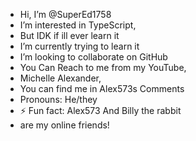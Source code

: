 - Hi, I’m @SuperEd1758
- I’m interested in TypeScript,
- But IDK if ill ever learn it
- I’m currently trying to learn it
- I’m looking to collaborate on GitHub
- You Can Reach to me from my YouTube,
- Michelle Alexander,
- You can find me in Alex573s Comments
- Pronouns: He/they
- ⚡ Fun fact: Alex573 And Billy the rabbit
- are my online friends!
